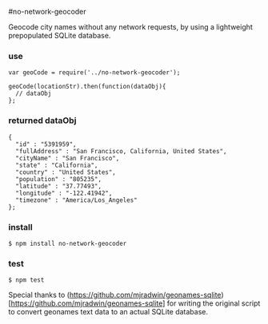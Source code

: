 #no-network-geocoder

Geocode city names without any network requests, by using a lightweight prepopulated SQLite database.

### use
```
var geoCode = require('../no-network-geocoder');

geoCode(locationStr).then(function(dataObj){
  // dataObj
};
```

### returned dataObj
```
{
  "id" : "5391959",
  "fullAddress" : "San Francisco, California, United States",
  "cityName" : "San Francisco",
  "state" : "California",
  "country" : "United States",
  "population" : "805235",
  "latitude" : "37.77493",
  "longitude" : "-122.41942",
  "timezone" : "America/Los_Angeles"
};
```

### install
```
$ npm install no-network-geocoder
```

### test
```
$ npm test
```

Special thanks to (https://github.com/mjradwin/geonames-sqlite)[https://github.com/mjradwin/geonames-sqlite] for writing the original script to convert geonames text data to an actual SQLite database.

